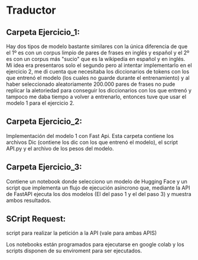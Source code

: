 # Traductor
## Carpeta Ejercicio_1: 
Hay dos tipos de modelo bastante similares con la única diferencia de que el 1º es con un corpus limpio de pares de frases en inglés y español y el 2º es con un corpus más 
"sucio" que es la wikipedia en español y en inglés. Mi idea era presentaros solo el segundo pero al intentar implementarlo en el ejercicio 2, me di cuenta que necesitaba los diccionarios de tokens con los que entrenó el modelo (los cuales no guarde durante el entrenamiento) y al haber seleccionado aleatoriamente 200.000 pares de frases no pude replicar la aletoriedad para conseguir los diccionarios con los que entrenó y tampoco me daba tiempo a volver a entrenarlo, entonces tuve que usar el modelo 1 para el ejercicio 2.

## Carpeta Ejercicio_2: 
Implementación del modelo 1 con Fast Api. Esta carpeta contiene los archivos Dic (contiene los dic con los que entrenó el modelo), el script API.py y el archivo de los pesos del modelo.

## Carpeta Ejercicio_3: 
Contiene un notebook donde selecciono un modelo de Hugging Face y un script que implementa un flujo de ejecución asíncrono que, mediante la API de FastAPI ejecuta los dos modelos (El del paso 1 y el del paso 3) y muestra ambos resultados.

## SCript Request:
script para realizar la petición a la API (vale para ambas APIS)

Los notebooks están programados para ejecutarse en google colab y los scripts disponen de su enviroment para ser ejecutados.
